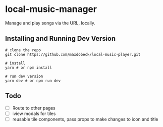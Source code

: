 # local-music-manager
Manage and play songs via the URL, locally.

## Installing and Running Dev Version
```
# clone the repo
git clone https://github.com/maxdobeck/local-music-player.git

# install 
yarn # or npm install

# run dev version
yarn dev # or npm run dev
```
Todo
----
- [ ] Route to other pages
- [ ] iview modals for tiles
- [ ] reusable tile components, pass props to make changes to icon and title